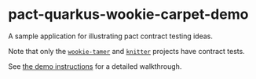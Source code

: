 # pact-quarkus-wookie-carpet-demo
A sample application for illustrating pact contract testing ideas.

[//]: # (![the flow of the application]&#40;images/app-flow.png&#41;)

Note that only the [`wookie-tamer`](wookie-tamer) and [`knitter`](knitter) projects have contract tests. 

See [the demo instructions](./demo-script.md) for a detailed walkthrough.
